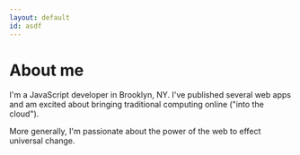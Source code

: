 ```yaml
---
layout: default
id: asdf
---
```

<div class="manifesto">
<h1>About me</h1>
<p>I'm a JavaScript developer in Brooklyn, NY. I've published several web apps and am excited about bringing traditional computing online ("into the cloud"). </p>
<p>More generally, I'm passionate about the power of the web to effect universal change.
</p>
</div>
